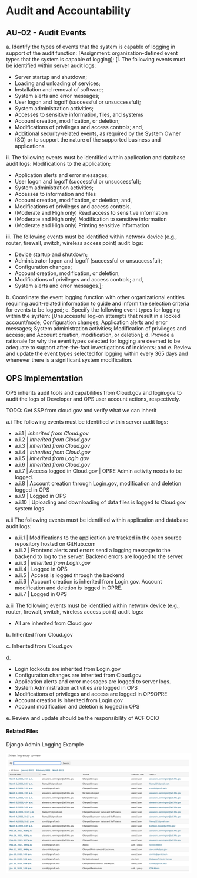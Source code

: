# Audit and Accountability  
## AU-02 - Audit Events  

a. Identify the types of events that the system is capable of logging in support of the audit function: [Assignment: organization-defined event types that the system is capable of logging];
 [i. The following events must be identified within server audit logs: 
* Server startup and shutdown;
* Loading and unloading of services;
* Installation and removal of software;
* System alerts and error messages;
* User logon and logoff (successful or unsuccessful);
* System administration activities;
* Accesses to sensitive information, files, and systems
* Account creation, modification, or deletion;
* Modifications of privileges and access controls; and,
* Additional security-related events, as required by the System Owner (SO) or to support the nature of the supported business and applications.

ii. The following events must be identified within application and database audit logs:
 Modifications to the application;
* Application alerts and error messages;
* User logon and logoff (successful or unsuccessful);
* System administration activities;
* Accesses to information and files
* Account creation, modification, or deletion; and,
* Modifications of privileges and access controls.
* (Moderate and High only) Read access to sensitive information
* (Moderate and High only) Modification to sensitive information
* (Moderate and High only) Printing sensitive information

iii. The following events must be identified within network device (e.g., router, firewall, switch, wireless access point) audit logs:
* Device startup and shutdown;
* Administrator logon and logoff (successful or unsuccessful);
* Configuration changes;
* Account creation, modification, or deletion;
* Modifications of privileges and access controls; and,
* System alerts and error messages.];

b. Coordinate the event logging function with other organizational entities requiring audit-related information to guide and inform the selection criteria for events to be logged;
c. Specify the following event types for logging within the system: [Unsuccessful log-on attempts that result in a locked account/node;  Configuration changes;  Application alerts and error messages; System administration activities; Modification of privileges and access; and Account creation, modification, or deletion];
d. Provide a rationale for why the event types selected for logging are deemed to be adequate to support after-the-fact investigations of incidents; and
e. Review and update the event types selected for logging within every 365 days and whenever there is a significant system modification.

## OPS Implementation  

OPS inherits audit tools and capabilities from Cloud.gov and login.gov to audit the logs of Developer and OPS user account actions, respectively. 

TODO: Get SSP from cloud.gov and verify what we can inherit

a.i The following events must be identified within server audit logs:
- a.i.1 | *inherited from Cloud.gov*
- a.i.2 | *inherited from Cloud.gov*
- a.i.3 | *inherited from Cloud.gov*
- a.i.4 | *inherited from Cloud.gov*
- a.i.5 | *inherited from Login.gov*
- a.i.6 | *inherited from Cloud.gov*
- a.i.7 | Access logged in Cloud.gov | OPRE Admin activity needs to be logged.
- a.i.8 | Account creation through Login.gov, modification and deletion logged in OPS
- a.i.9 | Logged in OPS
- a.i.10 | Uploading and downloading of data files is logged to Cloud.gov system logs

a.ii The following events must be identified within application and database audit logs: 
- a.ii.1 | Modifications to the application are tracked in the open source repository hosted on GitHub.com
- a.ii.2 | Frontend alerts and errors send a logging message to the backend to log to the server. Backend errors are logged to the server.
- a.ii.3 | *inherited from Login.gov*
- a.ii.4 | Logged in OPS
- a.ii.5 | Access is logged through the backend
- a.ii.6 | Account creation is inherited from Login.gov. Account modification and deletion is logged in OPRE.
- a.ii.7 | Logged in OPS

a.iii The following events must be identified within network device (e.g., router, firewall, switch, wireless access point) audit logs:

- All are inherited from Cloud.gov

b. Inherited from Cloud.gov

c. Inherited from Cloud.gov

d.
- Login lockouts are inherited from Login.gov
- Configuration changes are inherited from Cloud.gov
- Application alerts and error messages are logged to server logs.
- System Administration activities are logged in OPS
- Modifications of privileges and access are logged in OPSOPRE
- Account creation is inherited from Login.gov
- Account modification and deletion is logged in OPS

e. Review and update should be the responsibility of ACF OCIO

#### Related Files  

Django Admin Logging Example

![](images/django_admin.png)
